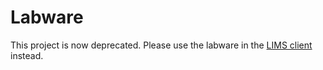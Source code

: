 Labware
=======

This project is now deprecated. Please use the labware in the [LIMS
client](https://github.com/sanger/s2_extraction_pipeline) instead.

